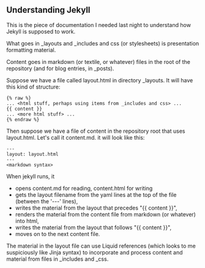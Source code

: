 ---
---
## Understanding Jekyll ##

This is the piece of documentation I needed last night to understand
how Jekyll is supposed to work.

What goes in _layouts and _includes and css (or stylesheets) is
presentation formatting material.

Content goes in markdown (or textile, or whatever) files in the root
of the repository (and for blog entries, in _posts).

Suppose we have a file called layout.html in directory _layouts. It
will have this kind of structure:

    {% raw %}
    ... <html stuff, perhaps using items from _includes and css> ...
    {{ content }}
    ... <more html stuff> ...
    {% endraw %}

Then suppose we have a file of content in the repository root that
uses layout.html. Let's call it content.md. it will look like this:

    ---
    layout: layout.html
    ---
    <markdown syntax>

When jekyll runs, it

 * opens content.md for reading, content.html for writing
 * gets the layout filename from the yaml lines at the top of the file
   (between the '---' lines),
 * writes the material from the layout that precedes "&#123;&#123; content }}",
 * renders the material from the content file from markdown (or whatever) into html,
 * writes the material from the layout that follows "&#123;&#123; content }}",
 * moves on to the next content file.

The material in the layout file can use Liquid references (which looks
to me suspiciously like Jinja syntax) to incorporate and process
content and material from files in _includes and _css.
